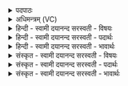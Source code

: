 <details><summary>पदपाठः</summary>

अ॒यम्। द॒क्षि॒णा। वि॒श्वक॒र्मेति॑ वि॒श्वऽक॑र्मा। तस्य॑। मनः॑। वै॒श्व॒क॒र्म॒णमिति॑ वैश्वऽक॒र्म॒णम्। ग्री॒ष्मः। मा॒न॒सः। त्रि॒ष्टुप्। त्रि॒स्तुबिति॑ त्रि॒ऽस्तुप्। ग्रैष्मी॑। त्रि॒ष्टुभः॑। त्रि॒स्तुभ॒ इति॑ त्रि॒ऽस्तुभः॑। स्वा॒रम्। स्वा॒रात्। अ॒न्त॒र्या॒म इत्य॑न्तःया॒मः। अ॒न्त॒र्या॒मादित्य॑न्तःऽया॒मात्। प॒ञ्च॒द॒श इति॑ प॒ञ्च॒ऽद॒शः। प॒ञ्च॒द॒शादिति॑ पञ्चऽद॒शात्। बृ॒हत्। भ॒रद्वा॑ज॒ इति॑ भ॒रत्ऽवा॑जः। ऋषिः॑। प्र॒जाप॑तिगृहीत॒येति॑ प्र॒जाप॑तिऽगृहीतया। त्वया॑। मनः॑। गृ॒ह्णा॒मि॒। प्र॒जाभ्य॒ इति॑ प्र॒ऽजाभ्यः॑। ५५।
</details>

<details><summary>अधिमन्त्रम् (VC)</summary>

- प्रजापतिर्देवता
- उशना ऋषिः
- निचृदतिधृतिः
- षड्जः
</details>

<details><summary>हिन्दी - स्वामी दयानन्द सरस्वती  - विषयः</summary>

अब मनुष्यों को ग्रीष्म ऋतु में कैसे वर्त्तना चाहिये, यह विषय अगले मन्त्र में कहा है ॥
</details>

<details><summary>हिन्दी - स्वामी दयानन्द सरस्वती  - पदार्थः</summary>

पदार्थान्वयभाषाः -  हे स्त्रि ! जैसे (दक्षिणा) दक्षिण दिशा से (अयम्) यह (विश्वकर्मा) सब कर्मों का निमित्त वायु के समान विद्वान् चलता है, (तस्य) उस वायु के योग से (वैश्वकर्मणम्) जिससे सब कर्म सिद्ध होते हैं, वह (मनः) विचारस्वरूप प्रेरक मन (मानसः) मन की गर्मी से उत्पन्न के तुल्य (ग्रीष्मः) रसों का नाशक ग्रीष्म ऋतु (ग्रैष्मी) ग्रीष्म ऋतु के व्याख्यानवाला (त्रिष्टुप्) त्रिष्टुप् छन्द (त्रिष्टुभः) त्रिष्टुप् छन्द के (स्वारम्) ताप से हुआ तेज (स्वारात्) और तेज से (अन्तर्यामः) मध्याह्न के प्रहर में विशेष दिन और (अन्तर्यामात्) मध्याह्न के विशेष दिन से (पञ्चदशः) पन्द्रह तिथियों की पूरक स्तुति के योग्य पूर्णमासी (पञ्चदशात्) उस पूर्णमासी से (बृहत्) बड़ा (भरद्वाजः) अन्न वा विज्ञान की पुष्टि और धारण का निमित्त (ऋषिः) शब्दज्ञान प्राप्त कराने हारा कान (प्रजापतिगृहीतया) प्रजापालक पति राजा ने ग्रहण की विद्या से न्याय का ग्रहण करता है, वैसे मैं (त्वया) तेरे साथ (प्रजाभ्यः) प्रजाओं के लिये (मनः) विचारस्वरूप विज्ञानयुक्त चित्त का ग्रहण करता है, वैसे मैं (त्वया) तेरे साथ विज्ञान का (गृह्णामि) ग्रहण करता हूँ ॥५५ ॥
</details>

<details><summary>हिन्दी - स्वामी दयानन्द सरस्वती  - भावार्थः</summary>

भावार्थभाषाः -  स्त्री पुरुषों को चाहिये कि प्राण का मन और मन का प्राण नियमन करनेवाला है, ऐसा जान के प्राणायाम से आत्मा को शुद्ध करते हुए पुरुषों से सम्पूर्ण सृष्टि के पदार्थों का विज्ञान स्वीकार करें ॥५५ ॥
</details>

<details><summary>संस्कृत - स्वामी दयानन्द सरस्वती  - विषयः</summary>

अथ मनुष्यैर्ग्रीष्म ऋतौ कथं वर्त्तितव्यमित्याह ॥
</details>

<details><summary>संस्कृत - स्वामी दयानन्द सरस्वती  - पदार्थः</summary>

पदार्थान्वयभाषाः -  हे स्त्रि ! यथा दक्षिणाऽयं विश्वकर्मा वायुरिवास्ति, तस्य वैश्वकर्मणं मनो मानसो ग्रीष्मो ग्रैष्मी त्रिष्टुप् त्रिष्टुभः स्वारं स्वारादन्तर्यामोऽन्तर्यामात् पञ्चदशः पञ्चदशाद् बृहद्भरद्वाज ऋषिः प्रजापतिगृहीतया विद्यया सह राजा प्रजाभ्यो मनो गृह्णाति, तथा त्वया साकमहं विश्वस्माद् विज्ञानं गृह्णामि ॥५५ ॥
</details>

<details><summary>संस्कृत - स्वामी दयानन्द सरस्वती  - भावार्थः</summary>

भावार्थभाषाः -  स्त्रीपुरुषैः प्राणस्य मनो नियन्तृ मनसश्च प्राणो नियन्तेति विदित्वा प्राणायामान्मनःशुद्धिं संपादयद्भिरखिलायाः सृष्टेः पदार्थविज्ञानं स्वीकार्यम् ॥५५ ॥
</details>